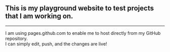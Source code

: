 <h2>This is my playground website to test projects that I am working on. </h2>
<hr>
<p>I am using pages.github.com to enable me to host directly from my GitHub repository. 
<br>
I can simply edit, push, and the changes are live!</p> 
